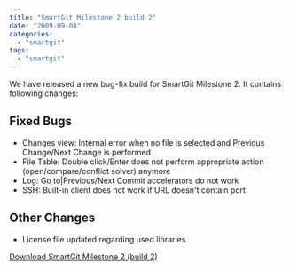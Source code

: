 ```yaml
---
title: "SmartGit Milestone 2 build 2"
date: "2009-09-04"
categories: 
  - "smartgit"
tags: 
  - "smartgit"
---
```


We have released a new bug-fix build for SmartGit Milestone 2. It contains following changes:

## Fixed Bugs

- Changes view: Internal error when no file is selected and Previous Change/Next Change is performed
- File Table: Double click/Enter does not perform appropriate action (open/compare/conflict solver) anymore
- Log: Go to|Previous/Next Commit accelerators do not work
- SSH: Built-in client does not work if URL doesn't contain port

## Other Changes

- License file updated regarding used libraries

[Download SmartGit Milestone 2 (build 2)](http://www.syntevo.com/smartgit/early-access.html)
